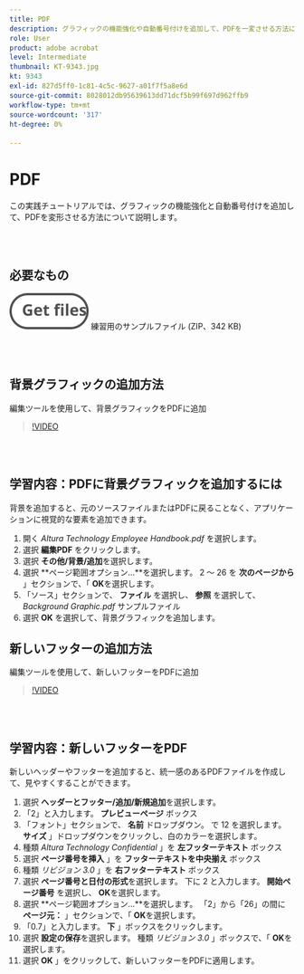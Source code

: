 ```yaml
---
title: PDF
description: グラフィックの機能強化や自動番号付けを追加して、PDFを一変させる方法について説明します
role: User
product: adobe acrobat
level: Intermediate
thumbnail: KT-9343.jpg
kt: 9343
exl-id: 827d5ff0-1c81-4c5c-9627-a01f7f5a8e6d
source-git-commit: 8028012db95639613dd71dcf5b99f697d962ffb9
workflow-type: tm+mt
source-wordcount: '317'
ht-degree: 0%

---
```


# PDF

この実践チュートリアルでは、グラフィックの機能強化と自動番号付けを追加して、PDFを変形させる方法について説明します。

<br> 

## 必要なもの

[![ダウンロード](../assets/Getfiles.svg)](../assets/Enhance.zip)
練習用のサンプルファイル (ZIP、342 KB)

<br> 

## 背景グラフィックの追加方法

編集ツールを使用して、背景グラフィックをPDFに追加

>[!VIDEO](https://video.tv.adobe.com/v/338746?hidetitle=true)

<br> 

## 学習内容：PDFに背景グラフィックを追加するには

背景を追加すると、元のソースファイルまたはPDFに戻ることなく、アプリケーションに視覚的な要素を追加できます。

1. 開く *Altura Technology Employee Handbook.pdf* を選択します。
1. 選択 **編集PDF** をクリックします。
1. 選択 **その他/背景/追加**&#x200B;を選択します。
1. 選択 **ページ範囲オプション…**を選択します。
2 ～ 26 を **次のページから** 」セクションで、「 **OK**&#x200B;を選択します。
1. 「ソース」セクションで、 **ファイル** を選択し、 **参照** を選択して、 *Background Graphic.pdf* サンプルファイル
1. 選択 **OK** を選択して、背景グラフィックを追加します。

## 新しいフッターの追加方法

編集ツールを使用して、新しいフッターをPDFに追加

>[!VIDEO](https://video.tv.adobe.com/v/338745?hidetitle=true)

<br> 

## 学習内容：新しいフッターをPDF

新しいヘッダーやフッターを追加すると、統一感のあるPDFファイルを作成して、見やすくすることができます。

1. 選択 **ヘッダーとフッター/追加/新規追加**&#x200B;を選択します。
1. 「2」と入力します。 **プレビューページ** ボックス
1. 「フォント」セクションで、 **名前** ドロップダウン。
で 12 を選択します。 **サイズ** 」ドロップダウンをクリックし、白のカラーを選択します。
1. 種類 *Altura Technology Confidential* 」を **左フッターテキスト** ボックス
1. 選択 **ページ番号を挿入** 」を **フッターテキストを中央揃え** ボックス
1. 種類 *リビジョン 3.0* 」を **右フッターテキスト** ボックス
1. 選択 **ページ番号と日付の形式**を選択します。
下に 2 と入力します。 **開始ページ番号** を選択し、 **OK**&#x200B;を選択します。
1. 選択 **ページ範囲オプション…**を選択します。
「2」から「26」の間に **ページ元：** 」セクションで、「 **OK**&#x200B;を選択します。
1. 「0.7」と入力します。 **下** 」ボックスをクリックします。
1. 選択 **設定の保存**を選択します。
種類 *リビジョン 3.0* 」ボックスで、「 **OK**&#x200B;を選択します。
1. 選択 **OK** 」をクリックして、新しいフッターをPDFに適用します。

